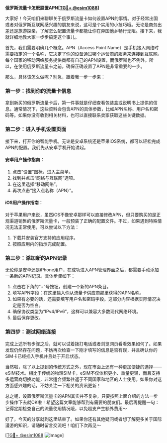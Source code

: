 **俄罗斯流量卡怎麽設置APN[[TG💪+ @esim1088](https://t.me/s/esim1088)]**

大家好！今天咱们来聊聊关于俄罗斯流量卡如何设置APN的事情。对于经常出国或者对俄罗斯互联网感兴趣的朋友来说，这可是个实用的小技巧哦。无论是商务出差还是旅游探亲，了解怎么配置流量卡都能让你在异国他乡畅行无阻。接下来，我就详细地教大家一步步搞定这个事儿。

首先，我们需要明确几个概念。APN（Access Point Name）是手机接入网络时需要指定的一个名称，它决定了你的设备通过哪个运营商的服务来连接到互联网。每个国家的移动网络服务提供商都有自己的APN设置，而俄罗斯也不例外。所以，在使用俄罗斯流量卡之前，确保正确设置了APN是非常重要的一步。

那么，具体该怎么做呢？别急，跟着我一步一步来：

### 第一步：找到你的流量卡信息

拿到新买的俄罗斯流量卡后，第一件事就是仔细查看包装盒或说明书上提供的信息。通常情况下，这些资料会包含APN的具体参数，比如APN名称、用户名和密码等。如果你没有收到相关材料，也可以直接联系卖家获取这些关键数据。

### 第二步：进入手机设置页面

接下来，打开你的智能手机。无论是安卓系统还是苹果iOS系统，都可以轻松完成APN的配置。我们先从安卓手机开始讲起。

#### 安卓用户操作指南：
1. 点击“设置”图标，进入主菜单。
2. 找到并点击“网络与互联网”选项。
3. 在这里选择“移动网络”。
4. 再次点击“接入点名称（APN）”。

#### iOS用户操作指南：
对于苹果用户来说，虽然iOS不像安卓那样可以直接修改APN，但只要购买的是正规渠道销售的俄罗斯流量卡，一般预装了正确的配置文件。不过，如果遇到特殊情况无法正常使用，可以尝试以下方法：
1. 下载并安装官方支持的应用程序。
2. 按照应用内的指示完成配置。

### 第三步：添加新的APN记录

无论你是安卓还是iPhone用户，在成功进入APN管理界面之后，都需要手动添加一条新的APN记录。具体步骤如下：

1. 点击右下角的“+”号按钮，创建一个新的APN条目。
2. 填写APN字段：在这里输入你从流量卡供应商那里获得的APN名称。
3. 如果有必要的话，还需要填写用户名和密码字段。这部分内容根据实际情况决定是否为空白。
4. 确保协议类型为“IPv4/IPv6”，这样可以兼容大多数现代网络环境。
5. 最后保存更改。

### 第四步：测试网络连接

完成上述所有步骤之后，就可以试着拨打电话或者浏览网页看看效果如何了。如果发现仍然存在问题，不妨再次检查一下刚才填写的信息是否有误，并且确认你的SIM卡已经插入手机并且处于开启状态。

当然啦，除了以上提到的传统方式之外，现在市面上还有一种更加便捷的选择——eSIM技术。相比于传统的物理SIM卡，eSIM不仅体积更小、重量更轻，而且支持多运营商切换功能，非常适合频繁往返于不同国家和地区的人士使用。如果你对这方面感兴趣的话，不妨关注一下相关的资讯更新！

总之呢，设置俄罗斯流量卡的APN其实并不复杂，只要按照上面介绍的方法一步步操作下去就OK啦！希望这篇文章能够帮到有需要的朋友们。最后再提醒一句：记得定期检查自己的流量使用情况哦，以免超支产生额外费用～

好了，今天的分享就到这里结束了。如果你还有其他疑问或者想了解更多关于国际漫游的知识，请随时留言交流吧！咱们下次再见～ 

[[TG💪+ @esim1088](https://t.me/s/esim1088) ![Image](https://i.postimg.cc/4NQfJmqS/Snipaste-2025-05-13-00-14-12.png)]